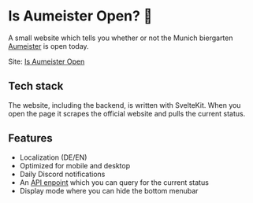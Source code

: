 # Is Aumeister Open? 🍻

A small website which tells you whether or not the Munich biergarten [Aumeister](https://www.aumeister.de/willkommen/) is open today. 

Site: [Is Aumeister Open](https://isaumeisteropen.com.de/)
## Tech stack

The website, including the backend, is written with SvelteKit. When you open the page it scrapes the official website and pulls the current status.

## Features

- Localization (DE/EN)
- Optimized for mobile and desktop
- Daily Discord notifications
- An [API enpoint](https://isaumeisteropen.com.de/api/open) which you can query for the current status 
- Display mode where you can hide the bottom menubar
